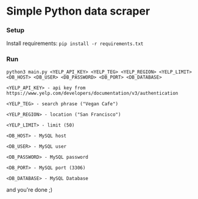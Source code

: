 # Simple Python data scraper


### Setup

Install requirements:
    ```
    pip install -r requirements.txt
    ```

### Run 
```
python3 main.py <YELP_API_KEY> <YELP_TEG> <YELP_REGION> <YELP_LIMIT> <DB_HOST> <DB_USER> <DB_PASSWORD> <DB_PORT> <DB_DATABASE>
```
```
<YELP_API_KEY> - api key from https://www.yelp.com/developers/documentation/v3/authentication
```
```
<YELP_TEG> - search phrase ("Vegan Cafe")
```
```
<YELP_REGION> - location ("San Francisco")
```
```
<YELP_LIMIT> - limit (50)
```
```
<DB_HOST> - MySQL host
```
```
<DB_USER> - MySQL user
```
```
<DB_PASSWORD> - MySQL password
```
```
<DB_PORT> - MySQL port (3306)
```
```
<DB_DATABASE> - MySQL Database
```

and you're done ;)
